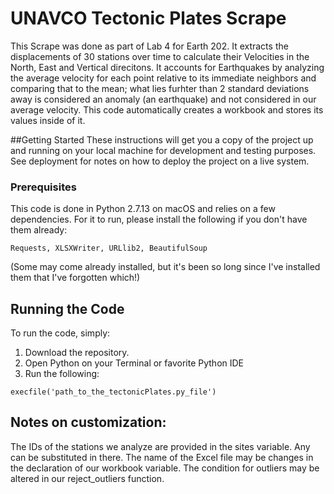 # UNAVCO Tectonic Plates Scrape
This Scrape was done as part of Lab 4 for Earth 202.
It extracts the displacements of 30 stations over time to calculate their Velocities in the North, East and Vertical direcitons.
It accounts for Earthquakes by analyzing the average velocity for each point relative to its immediate neighbors and comparing that to the mean; what lies furhter than 2 standard deviations away is considered an anomaly (an earthquake) and not considered in our average velocity.
This code automatically creates a workbook and stores its values inside of it.

##Getting Started
These instructions will get you a copy of the project up and running on your local machine for development and testing purposes. See deployment for notes on how to deploy the project on a live system.

### Prerequisites
This code is done in Python 2.7.13 on macOS and relies on a few dependencies. For it to run, please install the following if you don't have them already:
```
Requests, XLSXWriter, URLlib2, BeautifulSoup
```
(Some may come already installed, but it's been so long since I've installed them that I've forgotten which!)

## Running the Code
To run the code, simply:
1) Download the repository. 
2) Open Python on your Terminal or favorite Python IDE
3) Run the following:
```
execfile('path_to_the_tectonicPlates.py_file')
```

## Notes on customization:
The IDs of the stations we analyze are provided in the sites variable. Any can be substituted in there.
The name of the Excel file may be changes in the declaration of our workbook variable.
The condition for outliers may be altered in our reject_outliers function.
